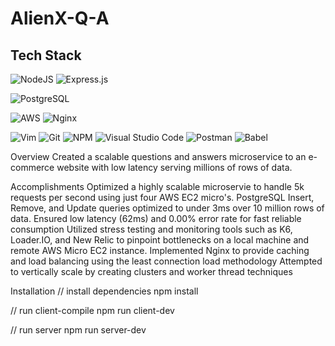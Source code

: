 # AlienX-Q-A


## Tech Stack
![NodeJS](https://img.shields.io/badge/node.js-6DA55F?style=for-the-badge&logo=node.js&logoColor=white)
![Express.js](https://img.shields.io/badge/Express.js-000000?style=for-the-badge&logo=express&logoColor=white)

![PostgreSQL](https://img.shields.io/badge/ESLint-4B3263?style=for-the-badge&logo=eslint&logoColor=white)

![AWS](https://img.shields.io/badge/AWS-%23FF9900.svg?style=for-the-badge&logo=amazon-aws&logoColor=white) 
![Nginx](https://img.shields.io/badge/nginx-%23009639.svg?style=for-the-badge&logo=nginx&logoColor=white)

![Vim](https://img.shields.io/badge/VIM-%2311AB00.svg?style=for-the-badge&logo=vim&logoColor=white) 
![Git](https://img.shields.io/badge/git-%23F05033.svg?style=for-the-badge&logo=git&logoColor=white) 
![NPM](https://img.shields.io/badge/NPM-%23000000.svg?style=for-the-badge&logo=npm&logoColor=white) 
![Visual Studio Code](https://img.shields.io/badge/Visual_Studio_Code-0078D4?style=for-the-badge&logo=visual%20studio%20code&logoColor=white)
![Postman](https://img.shields.io/badge/Postman-FF6C37?style=for-the-badge&logo=Postman&logoColor=white)
![Babel](https://img.shields.io/badge/Babel-F9DC3e?style=for-the-badge&logo=babel&logoColor=black) 


Overview
Created a scalable questions and answers microservice to an e-commerce website with low latency serving millions of rows of data.

Accomplishments
Optimized a highly scalable microservie to handle 5k requests per second using just four AWS EC2 micro's.
PostgreSQL Insert, Remove, and Update queries optimized to under 3ms over 10 million rows of data.
Ensured low latency (62ms) and 0.00% error rate for fast reliable consumption
Utilized stress testing and monitoring tools such as K6, Loader.IO, and New Relic to pinpoint bottlenecks on a local machine and remote AWS Micro EC2 instance.
Implemented Nginx to provide caching and load balancing using the least connection load methodology
Attempted to vertically scale by creating clusters and worker thread techniques

Installation
// install dependencies
npm install

// run client-compile
npm run client-dev

// run server
npm run server-dev


